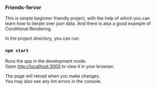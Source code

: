 
### Friends-fervor

This is simple beginner friendly project, with the help of which you can learn how to iterate over json data. And there is also a good example of Conditional Rendering.

In the project directory, you can run:
### `npm start`

Runs the app in the development mode.\
Open [http://localhost:3000](http://localhost:3000) to view it in your browser.

The page will reload when you make changes.\
You may also see any lint errors in the console.

